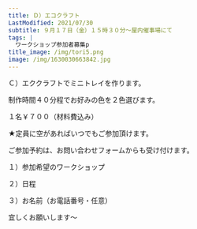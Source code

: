 ```yaml
---
title: Ｄ）エコクラフト
LastModified: 2021/07/30
subtitle: ９月１７日（金）１５時３０分～屋内催事場にて
tags: |
  ワークショップ参加者募集p
title_image: /img/tori5.png
image: /img/1630030663842.jpg
---
```

Ｃ）エククラフトでミニトレイを作ります。

制作時間４０分程でお好みの色を２色選びます。

１名￥７００（材料費込み）

★定員に空があればいつでもご参加頂けます。

ご参加予約は、お問い合わせフォームからも受け付けます。

１）参加希望のワークショップ

２）日程

３）お名前（お電話番号・任意）

宜しくお願いします～